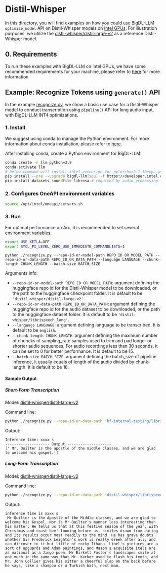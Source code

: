 # Distil-Whisper

In this directory, you will find examples on how you could use BigDL-LLM `optimize_model` API on Distil-Whisper models on [Intel GPUs](../../../README.md). For illustration purposes, we utilize the [distil-whisper/distil-large-v2](https://huggingface.co/distil-whisper/distil-large-v2) as a reference Distil-Whisper model.

## 0. Requirements
To run these examples with BigDL-LLM on Intel GPUs, we have some recommended requirements for your machine, please refer to [here](../../../README.md#requirements) for more information.

## Example: Recognize Tokens using `generate()` API
In the example [recognize.py](./recognize.py), we show a basic use case for a Distil-Whisper model to conduct transcription using `pipeline()` API for long audio input, with BigDL-LLM INT4 optimizations.
### 1. Install
We suggest using conda to manage the Python environment. For more information about conda installation, please refer to [here](https://docs.conda.io/en/latest/miniconda.html#).

After installing conda, create a Python environment for BigDL-LLM:
```bash
conda create -n llm python=3.9
conda activate llm
# below command will install intel_extension_for_pytorch==2.1.10+xpu as default
pip install --pre --upgrade bigdl-llm[xpu] -f https://developer.intel.com/ipex-whl-stable-xpu
pip install datasets soundfile librosa # required by audio processing
```

### 2. Configures OneAPI environment variables
```bash
source /opt/intel/oneapi/setvars.sh
```

### 3. Run
For optimal performance on Arc, it is recommended to set several environment variables.

```bash
export USE_XETLA=OFF
export SYCL_PI_LEVEL_ZERO_USE_IMMEDIATE_COMMANDLISTS=1
```

```
python ./recognize.py --repo-id-or-model-path REPO_ID_OR_MODEL_PATH --repo-id-or-data-path REPO_ID_OR_DATA_PATH --language LANGUAGE --chunk-length CHUNK_LENGTH --batch-size BATCH_SIZE
```

Arguments info:
- `--repo-id-or-model-path REPO_ID_OR_MODEL_PATH`: argument defining the huggingface repo id for the Distil-Whisper model to be downloaded, or the path to the huggingface checkpoint folder. It is default to be `'distil-whisper/distil-large-v2'`.
- `--repo-id-or-data-path REPO_ID_OR_DATA_PATH`: argument defining the huggingface repo id for the audio dataset to be downloaded, or the path to the huggingface dataset folder. It is default to be `'distil-whisper/librispeech_long'`.
- `--language LANGUAGE`: argument defining language to be transcribed. It is default to be `english`.
- `--chunk-length CHUNK_LENGTH`: argument defining the maximum number of chuncks of sampling_rate samples used to trim and pad longer or shorter audio sequences. For audio recordings less than 30 seconds, it can be set to 0 for better performance. It is default to be 15.
- `--batch-size BATCH_SIZE`: argument defining the batch_size of pipeline inference, it usually equals of length of the audio divided by chunk-length. It is default to be 16.

#### Sample Output
##### Short-Form Transcription

Model: [distil-whisper/distil-large-v2](https://huggingface.co/distil-whisper/distil-large-v2)

Command line:
```bash
python ./recognize.py --repo-id-or-data-path 'hf-internal-testing/librispeech_asr_dummy' --chunk-length 0
```
Output:
```log
Inference time: xxxx s
-------------------- Output --------------------
[' Mr. Quilter is the apostle of the middle classes, and we are glad to welcome his gospel.']
```

##### Long-Form Transcription

Model: [distil-whisper/distil-large-v2](https://huggingface.co/distil-whisper/distil-large-v2)

Command line:
```bash
python ./recognize.py --repo-id-or-data-path 'distil-whisper/librispeech_long' --chunk-length 15
```
Output:
```log
inference time is xxxx s
 Mr Quilter is the Apostle of the Middle classes, and we are glad to welcome his Gospel. Nor is Mr Quilter's manner less interesting than his matter. He tells us that at this festive season of the year, with Christmas and roast beef looming before us, similes drawn from eating and its results occur most readily to the mind. He has grave doubts whether Sir Frederick Leighton's work is really Greek after all, and can discover in it but little of rocky Ithaca. Linel's pictures are a sort of upguards and Adam paintings, and Mason's exquisite itels are as national as a Jingo poem. Mr Birkett Foster's landscapes smile at one much in the same way that Mr. Karker used to flash his teeth, and Mr. John Collier gives his sitter a cheerful slap on the back before he says, like a shampoo or a Turkish bath, next man.
```